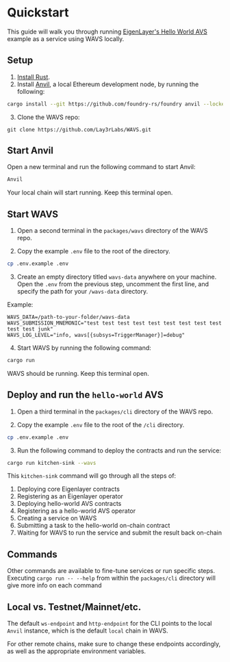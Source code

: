 # Quickstart

This guide will walk you through running [EigenLayer's Hello World AVS](https://docs.eigenlayer.xyz/developers/quickstart) example as a service using WAVS locally. 

## Setup

1. [Install Rust](https://www.rust-lang.org/tools/install). 
2. Install [Anvil](https://github.com/foundry-rs/foundry/tree/master/crates/anvil), a local Ethereum development node, by running the following:

```bash
cargo install --git https://github.com/foundry-rs/foundry anvil --locked --force
```

3. Clone the WAVS repo:

```
git clone https://github.com/Lay3rLabs/WAVS.git
```

## Start Anvil

Open a new terminal and run the following command to start Anvil: 

```bash
Anvil
```

Your local chain will start running. Keep this terminal open. 

## Start WAVS

1. Open a second terminal in the `packages/wavs` directory of the WAVS repo. 

2. Copy the example `.env` file to the root of the directory.

```bash
cp .env.example .env
```

3. Create an empty directory titled `wavs-data` anywhere on your machine. Open the `.env` from the previous step, uncomment the first line, and specify the path for your `/wavs-data` directory. 

Example: 

```
WAVS_DATA=/path-to-your-folder/wavs-data
WAVS_SUBMISSION_MNEMONIC="test test test test test test test test test test test junk"
WAVS_LOG_LEVEL="info, wavs[{subsys=TriggerManager}]=debug"
```

4. Start WAVS by running the following command:

```bash
cargo run
```

WAVS should be running. Keep this terminal open. 

## Deploy and run the `hello-world` AVS

1. Open a third terminal in the `packages/cli` directory of the WAVS repo. 

2. Copy the example `.env` file to the root of the `/cli` directory.

```bash
cp .env.example .env
```

3. Run the following command to deploy the contracts and run the service: 

```bash
cargo run kitchen-sink --wavs
```

This `kitchen-sink` command will go through all the steps of:

1. Deploying core Eigenlayer contracts
2. Registering as an Eigenlayer operator
3. Deploying hello-world AVS contracts
4. Registering as a hello-world AVS operator
5. Creating a service on WAVS
6. Submitting a task to the hello-world on-chain contract
7. Waiting for WAVS to run the service and submit the result back on-chain

## Commands

Other commands are available to fine-tune services or run specific steps. Executing `cargo run -- --help` from within the `packages/cli` directory will give more info on each command

## Local vs. Testnet/Mainnet/etc.

The default `ws-endpoint` and `http-endpoint` for the CLI points to the local `Anvil` instance, which is the default `local` chain in WAVS. 

For other remote chains, make sure to change these endpoints accordingly, as well as the appropriate environment variables. 